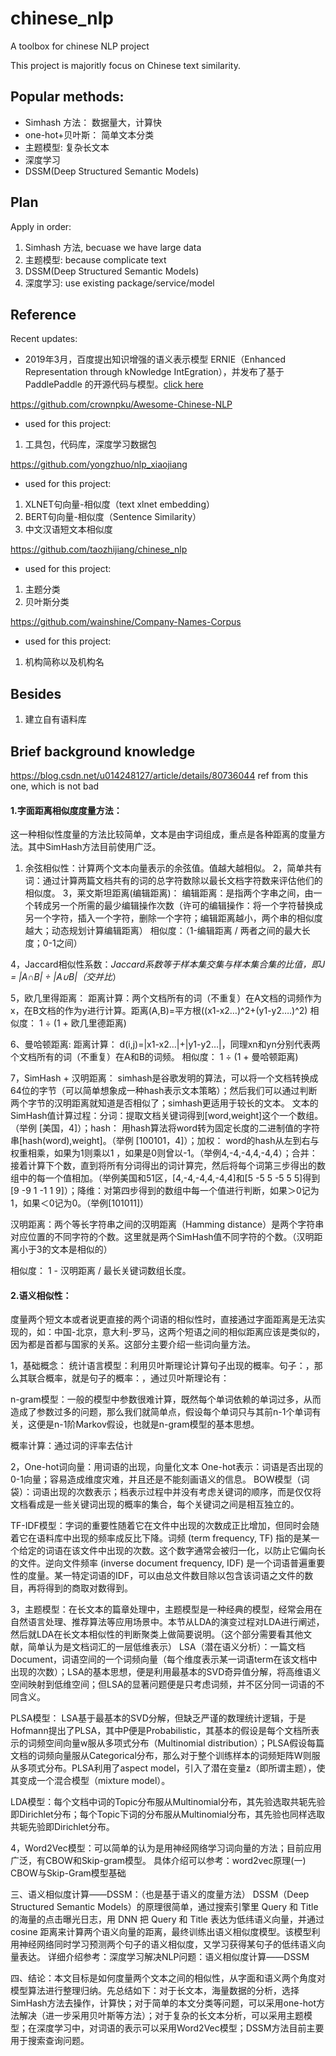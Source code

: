 # chinese_nlp
A toolbox for chinese NLP project

This project is majoritly focus on Chinese text similarity.

## Popular methods:


- Simhash 方法： 数据量大，计算快
- one-hot+贝叶斯： 简单文本分类
- 主题模型: 复杂长文本
- 深度学习
- DSSM(Deep Structured Semantic Models)


## Plan

Apply in order:

1. Simhash 方法, becuase we have large data
2. 主题模型: because complicate text 
3. DSSM(Deep Structured Semantic Models)
4. 深度学习: use existing package/service/model


## Reference 

Recent updates: 

- 2019年3月，百度提出知识增强的语义表示模型 ERNIE（Enhanced Representation through kNowledge IntEgration），并发布了基于 PaddlePaddle 的开源代码与模型。[click here](https://github.com/PaddlePaddle/ERNIE/blob/develop/README.zh.md)

https://github.com/crownpku/Awesome-Chinese-NLP

- used for this project:
1. 工具包，代码库，深度学习数据包

https://github.com/yongzhuo/nlp_xiaojiang

- used for this project:
1. XLNET句向量-相似度（text xlnet embedding）
2. BERT句向量-相似度（Sentence Similarity）
3. 中文汉语短文本相似度


https://github.com/taozhijiang/chinese_nlp

- used for this project:
1. 主题分类
2. 贝叶斯分类

https://github.com/wainshine/Company-Names-Corpus

- used for this project:
1. 机构简称以及机构名

## Besides

1. 建立自有语料库


## Brief background knowledge

https://blog.csdn.net/u014248127/article/details/80736044 ref from this one, which is not bad

#### 1.字面距离相似度度量方法：

这一种相似性度量的方法比较简单，文本是由字词组成，重点是各种距离的度量方法。其中SimHash方法目前使用广泛。 

1. 余弦相似性：计算两个文本向量表示的余弦值。值越大越相似。 
2，简单共有词：通过计算两篇文档共有的词的总字符数除以最长文档字符数来评估他们的相似度。
3，莱文斯坦距离(编辑距离)： 
编辑距离：是指两个字串之间，由一个转成另一个所需的最少编辑操作次数（许可的编辑操作：将一个字符替换成另一个字符，插入一个字符，删除一个字符；编辑距离越小，两个串的相似度越大；动态规划计算编辑距离） 
相似度：（1-编辑距离 / 两者之间的最大长度；0-1之间）

4，Jaccard相似性系数：*Jaccard系数等于样本集交集与样本集合集的比值，即J = |A∩B| ÷ |A∪B|（交并比*）

5，欧几里得距离： 
距离计算：两个文档所有的词（不重复）在A文档的词频作为x，在B文档的作为y进行计算。距离(A,B)=平方根((x1-x2…)^2+(y1-y2….)^2) 
相似度： 1 ÷ (1 + 欧几里德距离)

6、曼哈顿距离: 
距离计算： d(i,j)=|x1-x2…|+|y1-y2…|，同理xn和yn分别代表两个文档所有的词（不重复）在A和B的词频。 
相似度： 1 ÷ (1 + 曼哈顿距离)

7，SimHash + 汉明距离： simhash是谷歌发明的算法，可以将一个文档转换成64位的字节（可以简单想象成一种hash表示文本策略）；然后我们可以通过判断两个字节的汉明距离就知道是否相似了；simhash更适用于较长的文本。 
文本的SimHash值计算过程：分词：提取文档关键词得到[word,weight]这个一个数组。（举例 [美国，4]）；hash： 用hash算法将word转为固定长度的二进制值的字符串[hash(word),weight]。（举例 [100101，4]）；加权： word的hash从左到右与权重相乘，如果为1则乘以1 ，如果是0则曾以-1。（举例4,-4,-4,4,-4,4）；合并：接着计算下个数，直到将所有分词得出的词计算完，然后将每个词第三步得出的数组中的每一个值相加。（举例美国和51区，[4,-4,-4,4,-4,4]和[5 -5 5 -5 5 5]得到[9 -9 1 -1 1 9]）；降维：对第四步得到的数组中每一个值进行判断，如果＞0记为1，如果＜0记为0。（举例[101011]）

汉明距离：两个等长字符串之间的汉明距离（Hamming distance）是两个字符串对应位置的不同字符的个数。这里就是两个SimHash值不同字符的个数。（汉明距离小于3的文本是相似的）

相似度： 1 - 汉明距离 / 最长关键词数组长度。

#### 2.语义相似性：

度量两个短文本或者说更直接的两个词语的相似性时，直接通过字面距离是无法实现的，如：中国-北京，意大利-罗马，这两个短语之间的相似距离应该是类似的，因为都是首都与国家的关系。这部分主要介绍一些词向量方法。

1，基础概念： 
统计语言模型：利用贝叶斯理论计算句子出现的概率。句子：，那么其联合概率，就是句子的概率：，通过贝叶斯理论有： 

n-gram模型：一般的模型中参数很难计算，既然每个单词依赖的单词过多，从而造成了参数过多的问题，那么我们就简单点，假设每个单词只与其前n-1个单词有关，这便是n-1阶Markov假设，也就是n-gram模型的基本思想。 
 
概率计算：通过词的评率去估计

2，One-hot词向量：用词语的出现，向量化文本 
One-hot表示：词语是否出现的0-1向量；容易造成维度灾难，并且还是不能刻画语义的信息。 
BOW模型（词袋）：词语出现的次数表示；档表示过程中并没有考虑关键词的顺序，而是仅仅将文档看成是一些关键词出现的概率的集合，每个关键词之间是相互独立的。 

TF-IDF模型：字词的重要性随着它在文件中出现的次数成正比增加，但同时会随着它在语料库中出现的频率成反比下降。词频 (term frequency, TF) 指的是某一个给定的词语在该文件中出现的次数。这个数字通常会被归一化，以防止它偏向长的文件。逆向文件频率 (inverse document frequency, IDF) 是一个词语普遍重要性的度量。某一特定词语的IDF，可以由总文件数目除以包含该词语之文件的数目，再将得到的商取对数得到。

3，主题模型：在长文本的篇章处理中，主题模型是一种经典的模型，经常会用在自然语言处理、推荐算法等应用场景中。本节从LDA的演变过程对LDA进行阐述，然后就LDA在长文本相似性的判断聚类上做简要说明。（这个部分需要看其他文献，简单认为是文档词汇的一层低维表示） 
LSA（潜在语义分析）：一篇文档Document，词语空间的一个词频向量（每个维度表示某一词语term在该文档中出现的次数）；LSA的基本思想，便是利用最基本的SVD奇异值分解，将高维语义空间映射到低维空间；但LSA的显著问题便是只考虑词频，并不区分同一词语的不同含义。

PLSA模型： LSA基于最基本的SVD分解，但缺乏严谨的数理统计逻辑，于是Hofmann提出了PLSA，其中P便是Probabilistic，其基本的假设是每个文档所表示的词频空间向量w服从多项式分布（Multinomial distribution）；PLSA假设每篇文档的词频向量服从Categorical分布，那么对于整个训练样本的词频矩阵W则服从多项式分布。PLSA利用了aspect model，引入了潜在变量z（即所谓主题），使其变成一个混合模型（mixture model）。

LDA模型：每个文档中词的Topic分布服从Multinomial分布，其先验选取共轭先验即Dirichlet分布；每个Topic下词的分布服从Multinomial分布，其先验也同样选取共轭先验即Dirichlet分布。

4，Word2Vec模型：可以简单的认为是用神经网络学习词向量的方法；目前应用广泛，有CBOW和Skip-gram模型。 
具体介绍可以参考：word2vec原理(一) CBOW与Skip-Gram模型基础

三、语义相似度计算——DSSM：（也是基于语义的度量方法） 
DSSM（Deep Structured Semantic Models）的原理很简单，通过搜索引擎里 Query 和 Title 的海量的点击曝光日志，用 DNN 把 Query 和 Title 表达为低纬语义向量，并通过 cosine 距离来计算两个语义向量的距离，最终训练出语义相似度模型。该模型利用神经网络同时学习预测两个句子的语义相似度，又学习获得某句子的低纬语义向量表达。 
详细介绍参考：深度学习解决NLP问题：语义相似度计算——DSSM

四、结论：本文目标是如何度量两个文本之间的相似性，从字面和语义两个角度对模型算法进行整理归纳。先总结如下：对于长文本，海量数据的分析，选择SimHash方法去操作，计算快；对于简单的本文分类等问题，可以采用one-hot方法解决（进一步采用贝叶斯等方法）；对于复杂的长文本分析，可以采用主题模型；在深度学习中，对词语的表示可以采用Word2Vec模型；DSSM方法目前主要用于搜索查询问题。 
